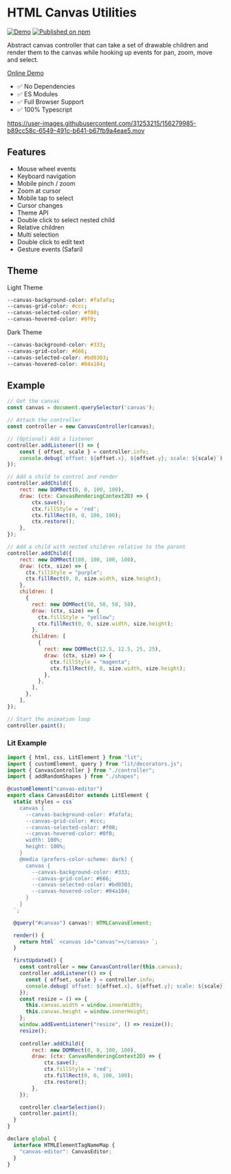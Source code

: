 # HTML Canvas Utilities

[![Demo](https://github.com/rodydavis/html-canvas-utilities/actions/workflows/ci.yml/badge.svg)](https://github.com/rodydavis/html-canvas-utilities/actions/workflows/ci.yml)
[![Published on npm](https://img.shields.io/npm/v/html-canvas-utilities.svg)](https://www.npmjs.com/package/html-canvas-utilities)

Abstract canvas controller that can take a set of drawable children and render them to the canvas while hooking up events for pan, zoom, move and select.

[Online Demo](https://rodydavis.github.io/html-canvas-utilities/)

- ✅ No Dependencies
- ✅ ES Modules
- ✅ Full Browser Support
- ✅ 100% Typescript

https://user-images.githubusercontent.com/31253215/156279985-b89cc58c-6549-491c-b641-b67fb9a4eae5.mov

## Features

- Mouse wheel events
- Keyboard navigation
- Mobile pinch / zoom
- Zoom at cursor
- Mobile tap to select
- Cursor changes
- Theme API
- Double click to select nested child
- Relative children
- Multi selection
- Double click to edit text
- Gesture events (Safari)

## Theme

Light Theme

```css
--canvas-background-color: #fafafa;
--canvas-grid-color: #ccc;
--canvas-selected-color: #f00;
--canvas-hovered-color: #0f0;
```

Dark Theme

```css
--canvas-background-color: #333;
--canvas-grid-color: #666;
--canvas-selected-color: #bd0303;
--canvas-hovered-color: #04a104;
```

## Example

```js
// Get the canvas
const canvas = document.querySelector('canvas');

// Attach the controller
const controller = new CanvasController(canvas);

// (Optional) Add a listener
controller.addListener(() => {
    const { offset, scale } = controller.info;
    console.debug(`offset: ${offset.x}, ${offset.y}; scale: ${scale}`);
});

// Add a child to control and render
controller.addChild({
    rect: new DOMRect(0, 0, 100, 100),
    draw: (ctx: CanvasRenderingContext2D) => {
        ctx.save();
        ctx.fillStyle = 'red';
        ctx.fillRect(0, 0, 100, 100);
        ctx.restore();
    },
});

// Add a child with nested children relative to the parent
controller.addChild({
    rect: new DOMRect(100, 100, 100, 100),
    draw: (ctx, size) => {
      ctx.fillStyle = "purple";
      ctx.fillRect(0, 0, size.width, size.height);
    },
    children: [
      {
        rect: new DOMRect(50, 50, 50, 50),
        draw: (ctx, size) => {
          ctx.fillStyle = "yellow";
          ctx.fillRect(0, 0, size.width, size.height);
        },
        children: [
          {
            rect: new DOMRect(12.5, 12.5, 25, 25),
            draw: (ctx, size) => {
              ctx.fillStyle = "magenta";
              ctx.fillRect(0, 0, size.width, size.height);
            },
          },
        ],
      },
    ],
});

// Start the animation loop
controller.paint();
```

### Lit Example

```js
import { html, css, LitElement } from "lit";
import { customElement, query } from "lit/decorators.js";
import { CanvasController } from "./controller";
import { addRandomShapes } from "./shapes";

@customElement("canvas-editor")
export class CanvasEditor extends LitElement {
  static styles = css`
    canvas {
      --canvas-background-color: #fafafa;
      --canvas-grid-color: #ccc;
      --canvas-selected-color: #f00;
      --canvas-hovered-color: #0f0;
      width: 100%;
      height: 100%;
    }
    @media (prefers-color-scheme: dark) {
      canvas {
        --canvas-background-color: #333;
        --canvas-grid-color: #666;
        --canvas-selected-color: #bd0303;
        --canvas-hovered-color: #04a104;
      }
    }
  `;

  @query("#canvas") canvas!: HTMLCanvasElement;

  render() {
    return html` <canvas id="canvas"></canvas> `;
  }

  firstUpdated() {
    const controller = new CanvasController(this.canvas);
    controller.addListener(() => {
      const { offset, scale } = controller.info;
      console.debug(`offset: ${offset.x}, ${offset.y}; scale: ${scale}`);
    });
    const resize = () => {
      this.canvas.width = window.innerWidth;
      this.canvas.height = window.innerHeight;
    };
    window.addEventListener("resize", () => resize());
    resize();
    
    controller.addChild({
        rect: new DOMRect(0, 0, 100, 100),
        draw: (ctx: CanvasRenderingContext2D) => {
            ctx.save();
            ctx.fillStyle = 'red';
            ctx.fillRect(0, 0, 100, 100);
            ctx.restore();
        },
    });

    controller.clearSelection();
    controller.paint();
  }
}

declare global {
  interface HTMLElementTagNameMap {
    "canvas-editor": CanvasEditor;
  }
}

```
